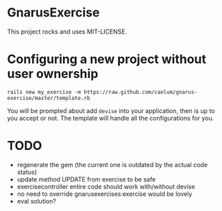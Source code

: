 GnarusExercise
==============

This project rocks and uses MIT-LICENSE.

Configuring a new project without user ownership
================================================

```
rails new my_exercise -m https://raw.github.com/caelum/gnarus-exercise/master/template.rb
```

You will be prompted about add <code>devise</code> into your application, then is up
to you accept or not. The template will handle all the configurations for you.


TODO
====

- regenerate the gem (the current one is outdated by the actual code status)
- update method UPDATE from exercise to be safe
- exercisecontroller entire code should work with/without devise
- no need to override gnarusexercises:exercise would be lovely
- eval solution?

